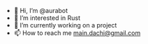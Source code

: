 - 👋 Hi, I’m @aurabot
- 👀 I’m interested in Rust
- 🌱 I’m currently working on a project
- 📫 How to reach me main.dachi@gmail.com

<!---
aurabot/aurabot is a ✨ special ✨ repository because its `README.md` (this file) appears on your GitHub profile.
You can click the Preview link to take a look at your changes.
--->
